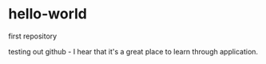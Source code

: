# hello-world
first repository

testing out github - I hear that it's a great place to learn through application. 
